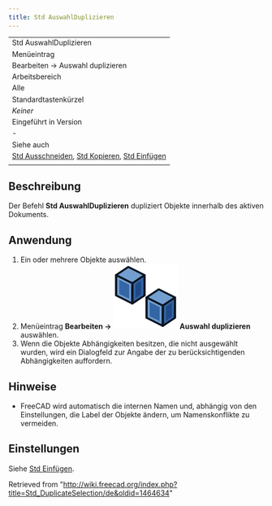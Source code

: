 ```yaml
---
title: Std AuswahlDuplizieren
---
```


|                                                                                                                                        |
| -------------------------------------------------------------------------------------------------------------------------------------- |
| Std AuswahlDuplizieren                                                                                                                 |
| Menüeintrag                                                                                                                            |
| Bearbeiten → Auswahl duplizieren                                                                                                       |
| Arbeitsbereich                                                                                                                         |
| Alle                                                                                                                                   |
| Standardtastenkürzel                                                                                                                   |
| _Keiner_                                                                                                                               |
| Eingeführt in Version                                                                                                                  |
| -                                                                                                                                      |
| Siehe auch                                                                                                                             |
| [Std Ausschneiden](/Std_Cut/de "Std Cut/de"), [Std Kopieren](/Std_Copy/de "Std Copy/de"), [Std Einfügen](/Std_Paste/de "Std Paste/de") |
|                                                                                                                                        |

## Beschreibung

Der Befehl **Std AuswahlDuplizieren** dupliziert Objekte innerhalb des aktiven Dokuments.

## Anwendung

1. Ein oder mehrere Objekte auswählen.
2. Menüeintrag **Bearbeiten → ![](/src/assets/images/Std_DuplicateSelection.svg) Auswahl duplizieren** auswählen.
3. Wenn die Objekte Abhängigkeiten besitzen, die nicht ausgewählt wurden, wird ein Dialogfeld zur Angabe der zu berücksichtigenden Abhängigkeiten auffordern.

## Hinweise

- FreeCAD wird automatisch die internen Namen und, abhängig von den Einstellungen, die Label der Objekte ändern, um Namenskonflikte zu vermeiden.

## Einstellungen

Siehe [Std Einfügen](/Std_Paste/de#Preferences "Std Paste/de").

Retrieved from "<http://wiki.freecad.org/index.php?title=Std_DuplicateSelection/de&oldid=1464634>"
